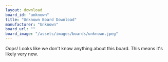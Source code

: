 ```yaml
---
layout: download
board_id: "unknown"
title: "Unknown Board Download"
manufacturer: "Unknown"
board_url: ""
board_image: "/assets/images/boards/unknown.jpeg"
---
```


Oops! Looks like we don't know anything about this board. This means it's likely very new.
